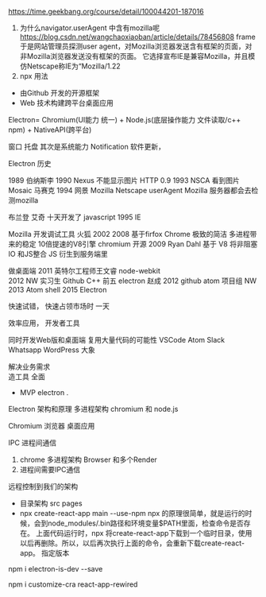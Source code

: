 https://time.geekbang.org/course/detail/100044201-187016
1. 为什么navigator.userAgent 中含有mozilla呢 https://blog.csdn.net/wangchaoxiaoban/article/details/78456808
  frame  于是网站管理员探测user agent，对Mozilla浏览器发送含有框架的页面，对非Mozilla浏览器发送没有框架的页面。 它选择宣布IE是兼容Mozilla，并且模仿Netscape称IE为“Mozilla/1.22
2. npx 用法

- 由Github 开发的开源框架
- Web 技术构建跨平台桌面应用

Electron= Chromium(UI能力 统一) + Node.js(底层操作能力 文件读取/c++ npm) + NativeAPI(跨平台)

窗口 托盘 其次是系统能力 Notification 软件更新， 

Electron 历史 

1989 伯纳斯李
1990 Nexus   不能显示图片    HTTP 0.9 
1993 NSCA  看到图片Mosaic 马赛克
1994 网景 Mozilla Netscape 
userAgent Mozilla 服务器都会去检测mozilla

布兰登 艾奇   十天开发了 javascript
1995 IE

Mozilla 开发调试工具 火狐
  2002
  2008 基于firfox Chrome 极致的简洁 多进程带来的稳定 10倍提速的V8引擎
     chromium  开源
  2009 
    Ryan Dahl  基于 V8 将非阻塞IO 和JS整合 JS 衍生到服务端里

  做桌面端
  2011 英特尔工程师王文睿 node-webkit  
  2012 NW 实习生  Github C++ 前五
  electron 赵成
  2012 github  atom 项目组  NW 
  2013 Atom shell
  2015 Electron

  快速试错， 快速占领市场时 一天

  效率应用， 开发者工具 

  同时开发Web版和桌面端 复用大量代码的可能性
  VSCode  Atom Slack  Whatsapp  WordPress 大象

解决业务需求  
造工具  全面  

- MVP 
  electron .

Electron 架构和原理
多进程架构 chromium 和 node.js

Chromium 浏览器  桌面应用

IPC 进程间通信
1. chrome 多进程架构
  Browser 和多个Render 
2. 进程间需要IPC通信


远程控制到我们的架构

- 目录架构   src  pages
- npx create-react-app main --use-npm
  npx 的原理很简单，就是运行的时候，会到node_modules/.bin路径和环境变量$PATH里面，检查命令是否存在。
  上面代码运行时，npx 将create-react-app下载到一个临时目录，使用以后再删除。所以，以后再次执行上面的命令，会重新下载create-react-app。
  指定版本

npm i electron-is-dev --save

npm i customize-cra react-app-rewired